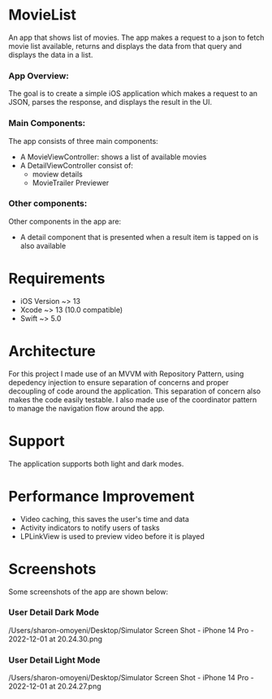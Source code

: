 # MovieList

An app that shows list of movies. The app makes a request to a json to fetch movie list available, returns and displays the data from that query and displays the data in a list.

### App Overview:
The goal is to create a simple iOS application which makes a request to an JSON, parses the response, and displays the result in the UI. 

### Main Components:
The app consists of three main components:
- A MovieViewController: shows a list of available movies
- A DetailViewController consist of:
    - moview details
    - MovieTrailer Previewer


### Other components:
Other components in the app are:
- A detail component that is presented when a result item is tapped on is also available

# Requirements
- iOS Version ~> 13
- Xcode ~> 13 (10.0 compatible)
- Swift ~> 5.0

# Architecture
For this project I made use of an MVVM with Repository Pattern, using depedency injection to ensure separation of concerns and proper decoupling of code around the application. This separation of concern also makes the code easily testable.
I also made use of the coordinator pattern to manage the navigation flow around the app.

# Support
The application supports both light and dark modes.

# Performance Improvement
- Video caching, this saves the user's time and data
- Activity indicators to notify users of tasks
- LPLinkView is used to preview video before it is played

# Screenshots
Some screenshots of the app are shown below:

###  User Detail Dark Mode
/Users/sharon-omoyeni/Desktop/Simulator Screen Shot - iPhone 14 Pro - 2022-12-01 at 20.24.30.png

### User Detail Light Mode
/Users/sharon-omoyeni/Desktop/Simulator Screen Shot - iPhone 14 Pro - 2022-12-01 at 20.24.27.png

